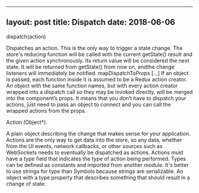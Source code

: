 

---
layout: post
title: Dispatch
date: 2018-06-06
---

dispatch(action)​

Dispatches an action. This is the only way to trigger a state change. The store's reducing function will be called with the current getState() result and the given action synchronously. Its return value  will be considered the next state. It will be returned from getState() from now on, andthe change listeners will immediately be notified. mapDispatchToProps […] If an object is passed, each function inside it is assumed to be a Redux action creator. An object with the same function names, but with every action creator wrapped into a dispatch call so they may be invoked directly, will be merged into the component’s props. It means that you don’t have to dispatch your actions, just need to pass an object to connect and you can call the wrapped actions from the props.

Action (Object†):

A plain object describing the change that makes sense for your application. Actions are the only way to get data into the store, so any data, whether from the UI events, network callbacks, or other sources such as WebSockets needs to eventually be dispatched as actions. Actions must have a type field that indicates the type of action being performed. Types can be defined as constants and imported from another module. It's better to use strings for type than Symbols because strings are serializable. An object with a type property that describes something that should result in a change of state.
